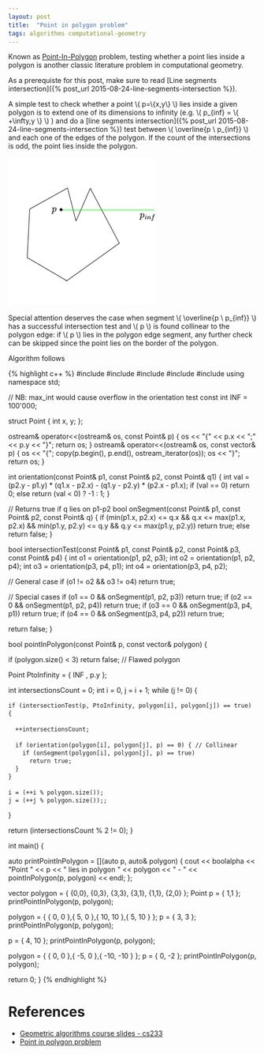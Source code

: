 ```yaml
---
layout: post
title:  "Point in polygon problem"
tags: algorithms computational-geometry
---
```


Known as [Point-In-Polygon](https://en.wikipedia.org/wiki/Point_in_polygon) problem, testing whether a point lies inside a polygon is another classic literature problem in computational geometry.

As a prerequiste for this post, make sure to read [Line segments intersection]({% post_url 2015-08-24-line-segments-intersection %}).

A simple test to check whether a point \\( p=\\{x,y\\} \\) lies inside a given polygon is to extend one of its dimensions to infinity (e.g. \\( p_{inf} = \\{ +\infty,y \\} \\) ) and do a [line segments intersection]({% post_url 2015-08-24-line-segments-intersection %}) test between \\( \overline{p \ p_{inf}} \\) and each one of the edges of the polygon. If the count of the intersections is odd, the point lies inside the polygon.

![image](/images/posts/pointinpolygonproblem1.png)

Special attention deserves the case when segment \\( \overline{p \ p_{inf}} \\) has a successful intersection test and \\( p \\) is found collinear to the polygon edge: if \\( p \\) lies in the polygon edge segment, any further check can be skipped since the point lies on the border of the polygon.

Algorithm follows

{% highlight c++ %}
#include <iostream>
#include <string>
#include <vector>
#include <iterator>
#include <algorithm>
using namespace std;

// NB: max_int would cause overflow in the orientation test
const int INF = 100'000;

struct Point {
  int x, y;
};

ostream& operator<<(ostream& os, const Point& p) {
  os << "{" << p.x << ";" << p.y << "}";
  return os;
}
ostream& operator<<(ostream& os, const vector<Point>& p) {
  os << "{";
  copy(p.begin(), p.end(), ostream_iterator<Point>(os));
  os  << "}";
  return os;
}

int orientation(const Point& p1, const Point& p2, const Point& q1) {
  int val = (p2.y - p1.y) * (q1.x - p2.x) - (q1.y - p2.y) * (p2.x - p1.x);
  if (val == 0)
    return 0;
  else
    return (val < 0) ? -1 : 1;
}

// Returns true if q lies on p1-p2
bool onSegment(const Point& p1, const Point& p2, const Point& q) {
  if (min(p1.x, p2.x) <= q.x && q.x <= max(p1.x, p2.x)
    && min(p1.y, p2.y) <= q.y && q.y <= max(p1.y, p2.y))
    return true;
  else
    return false;
}

bool intersectionTest(const Point& p1, const Point& p2,
  const Point& p3, const Point& p4) {
  int o1 = orientation(p1, p2, p3);
  int o2 = orientation(p1, p2, p4);
  int o3 = orientation(p3, p4, p1);
  int o4 = orientation(p3, p4, p2);

  // General case
  if (o1 != o2 && o3 != o4)
    return true;

  // Special cases
  if (o1 == 0 && onSegment(p1, p2, p3))
    return true;
  if (o2 == 0 && onSegment(p1, p2, p4))
    return true;
  if (o3 == 0 && onSegment(p3, p4, p1))
    return true;
  if (o4 == 0 && onSegment(p3, p4, p2))
    return true;

  return false;
}

bool pointInPolygon(const Point& p, const vector<Point>& polygon) {

  if (polygon.size() < 3)
    return false; // Flawed polygon

  Point PtoInfinity = { INF , p.y };

  int intersectionsCount = 0;
  int i = 0, j = i + 1;
  while (j != 0) {

    if (intersectionTest(p, PtoInfinity, polygon[i], polygon[j]) == true) {

      ++intersectionsCount;

      if (orientation(polygon[i], polygon[j], p) == 0) { // Collinear
        if (onSegment(polygon[i], polygon[j], p) == true)
          return true;
      }
    }

    i = (++i % polygon.size());
    j = (++j % polygon.size());;
  }

  return (intersectionsCount % 2 != 0);
}

int main() {

  auto printPointInPolygon = [](auto p, auto& polygon) {
    cout << boolalpha << "Point " << p << " lies in polygon " << polygon <<
      " - " << pointInPolygon(p, polygon) << endl;
  };

  vector<Point> polygon = { {0,0}, {0,3}, {3,3}, {3,1}, {1,1}, {2,0} };
  Point p = { 1,1 };
  printPointInPolygon(p, polygon);


  polygon = { { 0, 0 },{ 5, 0 },{ 10, 10 },{ 5, 10 } };
  p = { 3, 3 };
  printPointInPolygon(p, polygon);

  p = { 4, 10 };
  printPointInPolygon(p, polygon);

  polygon = { { 0, 0 },{ -5, 0 },{ -10, -10 } };
  p = { 0, -2 };
  printPointInPolygon(p, polygon);

  return 0;
}
{% endhighlight %}


References
==========
- [Geometric algorithms course slides - cs233](http://www.dcs.gla.ac.uk/~pat/52233/slides/Geometry1x1.pdf)
- [Point in polygon problem](http://www.geeksforgeeks.org/how-to-check-if-a-given-point-lies-inside-a-polygon/)